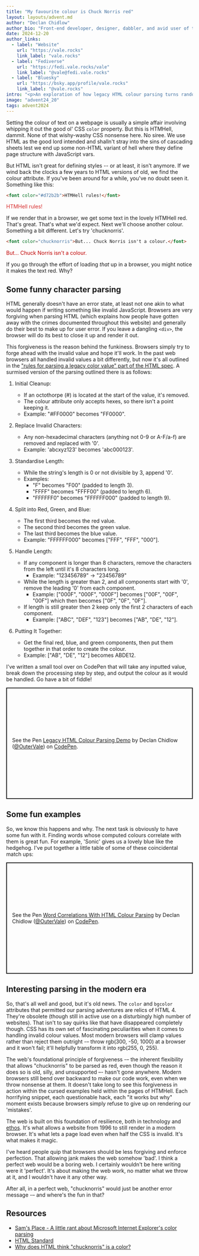```yaml
---
title: "My favourite colour is Chuck Norris red"
layout: layouts/advent.md
author: "Declan Chidlow"
author_bio: "Front-end developer, designer, dabbler, and avid user of the superpowered information superhighway."
date: 2024-12-20
author_links:
  - label: "Website"
    url: "https://vale.rocks"
    link_label: "vale.rocks"
  - label: "Fediverse"
    url: "https://fedi.vale.rocks/vale"
    link_label: "@vale@fedi.vale.rocks"
  - label: "Bluesky"
    url: "https://bsky.app/profile/vale.rocks"
    link_label: "@vale.rocks"
intro: "<p>An exploration of how legacy HTML colour parsing turns random text like 'chucknorris' into valid colours through a fascinating series of cleanup rules and character replacements.</p>"
image: "advent24_20"
tags: advent2024
---
```


Setting the colour of text on a webpage is usually a simple affair involving whipping it out the good ol' CSS `color` property. But this is HTMHell, dammit. None of that wishy-washy CSS nonsense here. No siree. We use HTML as the good lord intended and shalln't stray into the sins of cascading sheets lest we end up some non-HTML variant of hell where they define page structure with JavaScript vars.

But HTML isn't great for defining styles -- or at least, it isn't anymore. If we wind back the clocks a few years to HTML versions of old, we find the colour attribute. If you've been around for a while, you've no doubt seen it. Something like this:

```html
<font color="#d72b2b">HTMHell rules!</font>
```

<font color="#d72b2b">HTMHell rules!</font>

If we render that in a browser, we get some text in the lovely HTMHell red. That's great. That's what we'd expect. Next we'll choose another colour. Something a bit different. Let's try 'chucknorris'.

```html
<font color="chucknorris">But... Chuck Norris isn't a colour.</font>
```

<font color="chucknorris">But... Chuck Norris isn't a colour.</font>

If you go through the effort of loading _that_ up in a browser, you might notice it makes the text red. Why?

## Some funny character parsing

HTML generally doesn't have an error state, at least not one akin to what would happen if writing something like invalid JavaScript. Browsers are very forgiving when parsing HTML (which explains how people have gotten away with the crimes documented throughout this website) and generally do their best to make up for user error. If you leave a dangling `<div>`, the browser will do its best to close it up and render it out.

This forgiveness is the reason behind the funkiness. Browsers simply try to forge ahead with the invalid value and hope it'll work. In the past web browsers all handled invalid values a bit differently, but now it's all outlined in the ["rules for parsing a legacy color value" part of the HTML spec](https://html.spec.whatwg.org/multipage/common-microsyntaxes.html#rules-for-parsing-a-legacy-colour-value). A surmised version of the parsing outlined there is as follows:

1. Initial Cleanup:

   - If an octothorpe (#) is located at the start of the value, it's removed.
   - The colour attribute only accepts hexes, so there isn't a point keeping it.
   - Example: "#FF0000" becomes "FF0000".

2. Replace Invalid Characters:

   - Any non-hexadecimal characters (anything not 0-9 or A-F/a-f) are removed and replaced with '0'.
   - Example: 'abcxyz123' becomes 'abc000123'.

3. Standardise Length:

   - While the string's length is 0 or not divisible by 3, append '0'.
   - Examples:
     - "F" becomes "F00" (padded to length 3).
     - "FFFF" becomes "FFFF00" (padded to length 6).
     - "FFFFFF0" becomes "FFFFFF000" (padded to length 9).

4. Split into Red, Green, and Blue:

   - The first third becomes the red value.
   - The second third becomes the green value.
   - The last third becomes the blue value.
   - Example: "FFFFFF000" becomes ["FFF", "FFF", "000"].

5. Handle Length:

   - If any component is longer than 8 characters, remove the characters from the left until it's 8 characters long.
     - Example: "123456789" → "23456789"
   - While the length is greater than 2, and all components start with '0', remove the leading '0' from each component.
     - Example: ["000F", "000F", "000F"] becomes ["00F", "00F", "00F"] which then becomes ["0F", "0F", "0F"].
   - If length is still greater then 2 keep only the first 2 characters of each component.
     - Example: ["ABC", "DEF", "123"] becomes ["AB", "DE", "12"].

6. Putting It Together:
   - Get the final red, blue, and green components, then put them together in that order to create the colour.
   - Example: ["AB", "DE", "12"] becomes ABDE12.

I've written a small tool over on CodePen that will take any inputted value, break down the processing step by step, and output the colour as it would be handled. Go have a bit of fiddle!

<p class="codepen" data-height="300" data-default-tab="result" data-slug-hash="yLmKBpN" data-pen-title="Legacy HTML Colour Parsing Demo" data-user="OuterVale" style="height: 300px; box-sizing: border-box; display: flex; align-items: center; justify-content: center; border: 2px solid; margin: 1em 0; padding: 1em;">
  <span>See the Pen <a href="https://codepen.io/OuterVale/pen/yLmKBpN">
  Legacy HTML Colour Parsing Demo</a> by Declan Chidlow (<a href="https://codepen.io/OuterVale">@OuterVale</a>)
  on <a href="https://codepen.io">CodePen</a>.</span>
</p>
<script async src="https://cpwebassets.codepen.io/assets/embed/ei.js"></script>

## Some fun examples

So, we know this happens and why. The next task is obviously to have some fun with it. Finding words whose computed colours correlate with them is great fun. For example, 'Sonic' gives us a lovely blue like the hedgehog. I've put together a little table of some of these coincidental match ups:

<p class="codepen" data-height="300" data-default-tab="result" data-slug-hash="wvLbjpZ" data-pen-title="Word Correlations With HTML Colour Parsing" data-user="OuterVale" style="height: 300px; box-sizing: border-box; display: flex; align-items: center; justify-content: center; border: 2px solid; margin: 1em 0; padding: 1em;">
  <span>See the Pen <a href="https://codepen.io/OuterVale/pen/wvLbjpZ">
  Word Correlations With HTML Colour Parsing</a> by Declan Chidlow (<a href="https://codepen.io/OuterVale">@OuterVale</a>)
  on <a href="https://codepen.io">CodePen</a>.</span>
</p>
<script async src="https://cpwebassets.codepen.io/assets/embed/ei.js"></script>

## Interesting parsing in the modern era

So, that's all well and good, but it's old news. The `color` and `bgcolor` attributes that permitted our parsing adventures are relics of HTML 4. They're obsolete (though still in active use on a disturbingly high number of websites). That isn't to say quirks like that have disappeared completely though. CSS has its own set of fascinating peculiarities when it comes to handling invalid colour values. Most modern browsers will clamp values rather than reject them outright -– throw rgb(300, -50, 1000) at a browser and it won't fail; it'll helpfully transform it into rgb(255, 0, 255).

The web's foundational principle of forgiveness -– the inherent flexibility that allows "chucknorris" to be parsed as red, even though the reason it does so is old, silly, and unsupported –- hasn't gone anywhere. Modern browsers still bend over backward to make our code work, even when we throw nonsense at them. It doesn't take long to see this forgiveness in action within the cursed examples held within the pages of HTMHell. Each horrifying snippet, each questionable hack, each "it works but why" moment exists because browsers simply refuse to give up on rendering our 'mistakes'.

The web is built on this foundation of resilience, both in technology and [ethos](https://www.w3.org/blog/2022/a-letter-from-our-ceo-the-web-as-the-ultimate-tool-of-resilience-for-the-world). It's what allows a website from 1996 to still render in a modern browser. It's what lets a page load even when half the CSS is invalid. It's what makes it magic.

I've heard people quip that browsers should be less forgiving and enforce perfection. That allowing jank makes the web somehow 'bad'. I think a perfect web would be a boring web. I certainly wouldn't be here writing were it 'perfect'. It's about making the web work, no matter what we throw at it, and I wouldn't have it any other way.

After all, in a perfect web, "chucknorris" would just be another error message -– and where's the fun in that?

## Resources

- [Sam's Place - A little rant about Microsoft Internet Explorer's color parsing](http://scrappy-do.blogspot.com/2004/08/little-rant-about-microsoft-internet.html)
- [HTML Standard](https://html.spec.whatwg.org/multipage/common-microsyntaxes.html#rules-for-parsing-a-legacy-colour-value)
- [Why does HTML think "chucknorris" is a color?](https://stackoverflow.com/q/8318911)

